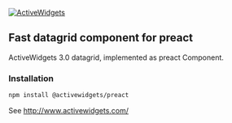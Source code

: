 
[![ActiveWidgets](http://www.activewidgets.com/include/logo/aw-logo-40.png?activewidgets/react)](http://www.activewidgets.com/)

## Fast datagrid component for preact

ActiveWidgets 3.0 datagrid, implemented as preact Component.


### Installation

```bash
npm install @activewidgets/preact
```

See http://www.activewidgets.com/
